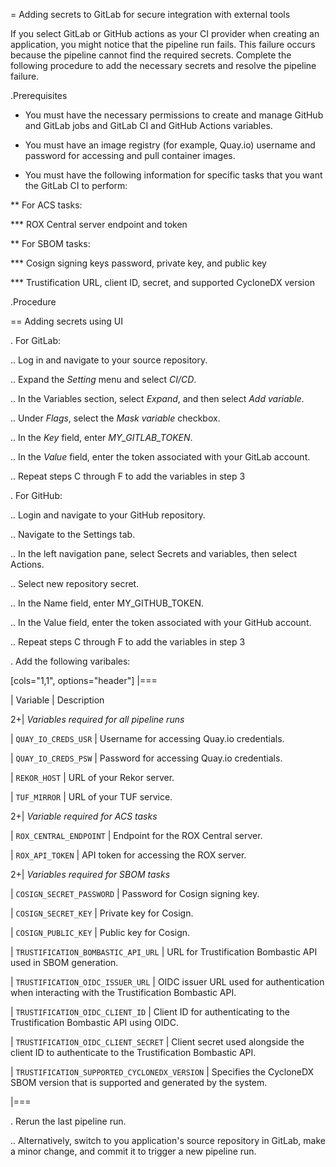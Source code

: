 = Adding secrets to GitLab for secure integration with external tools

If you select GitLab or GitHub actions as your CI provider when creating an application, you might notice that the pipeline run fails. This failure occurs because the pipeline cannot find the required secrets. Complete the following procedure to add the necessary secrets and resolve the pipeline failure.

.Prerequisites

* You must have the necessary permissions to create and manage GitHub and GitLab jobs and GitLab CI and GitHub Actions variables.

* You must have an image registry (for example, Quay.io) username and password for accessing and pull container images. 

* You must have the following information for specific tasks that you want the GitLab CI to perform:

** For ACS tasks:

*** ROX Central server endpoint and token

** For SBOM tasks:

*** Cosign signing keys password, private key, and public key

*** Trustification URL, client ID, secret, and supported CycloneDX version

.Procedure 

== Adding secrets using UI

. For GitLab:

.. Log in and navigate to your source repository.

.. Expand the *Setting* menu and select *CI/CD*.

.. In the Variables section, select *Expand*, and then select *Add variable*.

.. Under *Flags*, select the *Mask variable* checkbox.

.. In the *Key* field, enter *MY_GITLAB_TOKEN*.

.. In the *Value* field, enter the token associated with your GitLab account.

.. Repeat steps C through F to add the variables in step 3

. For GitHub:

.. Login and navigate to your GitHub repository.

.. Navigate to the Settings tab.

.. In the left navigation pane, select Secrets and variables, then select Actions.

.. Select new repository secret.

.. In the Name field, enter MY_GITHUB_TOKEN.

.. In the Value field, enter the token associated with your GitHub account.

.. Repeat steps C through F to add the variables in step 3

. Add the following varibales:


[cols="1,1", options="header"]
|===

| Variable | Description

2+| *Variables required for all pipeline runs*

| `QUAY_IO_CREDS_USR`
| Username for accessing Quay.io credentials.

| `QUAY_IO_CREDS_PSW`
| Password for accessing Quay.io credentials.

| `REKOR_HOST`
| URL of your Rekor server.

| `TUF_MIRROR`
| URL of your TUF service.

2+| *Variable required for ACS tasks* 

| `ROX_CENTRAL_ENDPOINT`
| Endpoint for the ROX Central server.

| `ROX_API_TOKEN`
| API token for accessing the ROX server.

2+| *Variables required for SBOM tasks*

| `COSIGN_SECRET_PASSWORD`
| Password for Cosign signing key.

| `COSIGN_SECRET_KEY`
| Private key for Cosign.

| `COSIGN_PUBLIC_KEY`
| Public key for Cosign.

| `TRUSTIFICATION_BOMBASTIC_API_URL`
| URL for Trustification Bombastic API used in SBOM generation.

| `TRUSTIFICATION_OIDC_ISSUER_URL`
| OIDC issuer URL used for authentication when interacting with the Trustification Bombastic API.

| `TRUSTIFICATION_OIDC_CLIENT_ID`
| Client ID for authenticating to the Trustification Bombastic API using OIDC.

| `TRUSTIFICATION_OIDC_CLIENT_SECRET`
| Client secret used alongside the client ID to authenticate to the Trustification Bombastic API.

| `TRUSTIFICATION_SUPPORTED_CYCLONEDX_VERSION`
| Specifies the CycloneDX SBOM version that is supported and generated by the system.

|===

. Rerun the last pipeline run.

.. Alternatively, switch to you application's source repository in GitLab, make a minor change, and commit it to trigger a new pipeline run.
